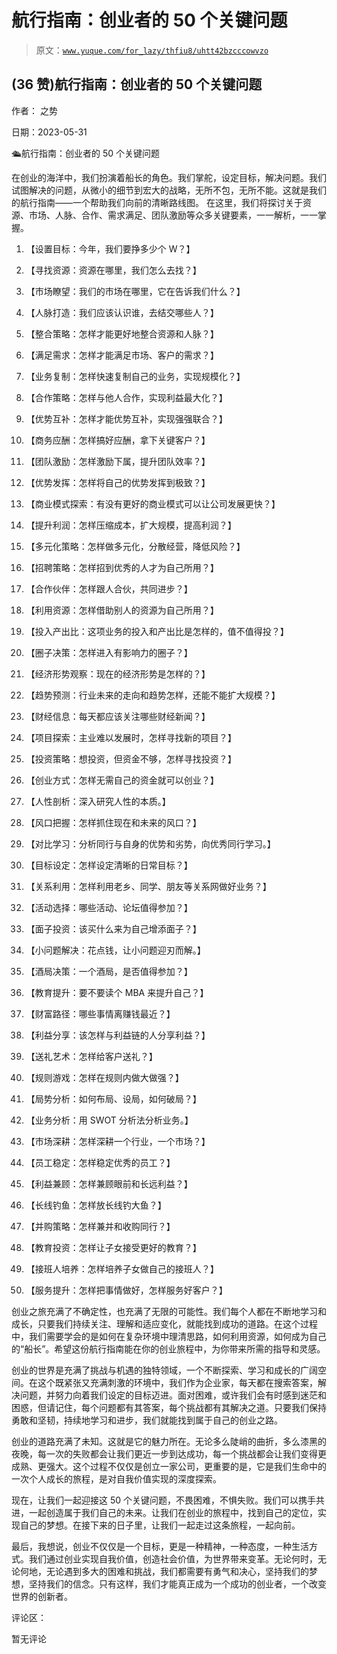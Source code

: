 # 航行指南：创业者的 50 个关键问题

> 原文：[`www.yuque.com/for_lazy/thfiu8/uhtt42bzcccowvzo`](https://www.yuque.com/for_lazy/thfiu8/uhtt42bzcccowvzo)



## (36 赞)航行指南：创业者的 50 个关键问题 

作者： 之势 

日期：2023-05-31 

🛳航行指南：创业者的 50 个关键问题 

在创业的海洋中，我们扮演着船长的角色。我们掌舵，设定目标，解决问题。我们试图解决的问题，从微小的细节到宏大的战略，无所不包，无所不能。这就是我们的航行指南——一个帮助我们向前的清晰路线图。 在这里，我们将探讨关于资源、市场、人脉、合作、需求满足、团队激励等众多关键要素，一一解析，一一掌握。 

1.  【设置目标：今年，我们要挣多少个 W？】 

2.  【寻找资源：资源在哪里，我们怎么去找？】 

3.  【市场瞭望：我们的市场在哪里，它在告诉我们什么？】 

4.  【人脉打造：我们应该认识谁，去结交哪些人？】 

5.  【整合策略：怎样才能更好地整合资源和人脉？】 

6.  【满足需求：怎样才能满足市场、客户的需求？】 

7.  【业务复制：怎样快速复制自己的业务，实现规模化？】 

8.  【合作策略：怎样与他人合作，实现利益最大化？】 

9.  【优势互补：怎样才能优势互补，实现强强联合？】 

10.  【商务应酬：怎样搞好应酬，拿下关键客户？】 

11.  【团队激励：怎样激励下属，提升团队效率？】 

12.  【优势发挥：怎样将自己的优势发挥到极致？】 

13.  【商业模式探索：有没有更好的商业模式可以让公司发展更快？】 

14.  【提升利润：怎样压缩成本，扩大规模，提高利润？】 

15.  【多元化策略：怎样做多元化，分散经营，降低风险？】 

16.  【招聘策略：怎样招到优秀的人才为自己所用？】 

17.  【合作伙伴：怎样跟人合伙，共同进步？】 

18.  【利用资源：怎样借助别人的资源为自己所用？】 

19.  【投入产出比：这项业务的投入和产出比是怎样的，值不值得投？】 

20.  【圈子决策：怎样进入有影响力的圈子？】 

21.  【经济形势观察：现在的经济形势是怎样的？】 

22.  【趋势预测：行业未来的走向和趋势怎样，还能不能扩大规模？】 

23.  【财经信息：每天都应该关注哪些财经新闻？】 

24.  【项目探索：主业难以发展时，怎样寻找新的项目？】 

25.  【投资策略：想投资，但资金不够，怎样寻找投资？】 

26.  【创业方式：怎样无需自己的资金就可以创业？】 

27.  【人性剖析：深入研究人性的本质。】 

28.  【风口把握：怎样抓住现在和未来的风口？】 

29.  【对比学习：分析同行与自身的优势和劣势，向优秀同行学习。】 

30.  【目标设定：怎样设定清晰的日常目标？】 

31.  【关系利用：怎样利用老乡、同学、朋友等关系网做好业务？】 

32.  【活动选择：哪些活动、论坛值得参加？】 

33.  【面子投资：该买什么来为自己增添面子？】 

34.  【小问题解决：花点钱，让小问题迎刃而解。】 

35.  【酒局决策：一个酒局，是否值得参加？】 

36.  【教育提升：要不要读个 MBA 来提升自己？】 

37.  【财富路径：哪些事情离赚钱最近？】 

38.  【利益分享：该怎样与利益链的人分享利益？】 

39.  【送礼艺术：怎样给客户送礼？】 

40.  【规则游戏：怎样在规则内做大做强？】 

41.  【局势分析：如何布局、设局，如何破局？】 

42.  【业务分析：用 SWOT 分析法分析业务。】 

43.  【市场深耕：怎样深耕一个行业，一个市场？】 

44.  【员工稳定：怎样稳定优秀的员工？】 

45.  【利益兼顾：怎样兼顾眼前和长远利益？】 

46.  【长线钓鱼：怎样放长线钓大鱼？】 

47.  【并购策略：怎样兼并和收购同行？】 

48.  【教育投资：怎样让子女接受更好的教育？】 

49.  【接班人培养：怎样培养子女做自己的接班人？】 

50.  【服务提升：怎样把事情做好，怎样服务好客户？】 

创业之旅充满了不确定性，也充满了无限的可能性。我们每个人都在不断地学习和成长，只要我们持续关注、理解和适应变化，就能找到成功的道路。在这个过程中，我们需要学会的是如何在复杂环境中理清思路，如何利用资源，如何成为自己的“船长”。希望这份航行指南能在你的创业旅程中，为你带来所需的指导和灵感。 

创业的世界是充满了挑战与机遇的独特领域，一个不断探索、学习和成长的广阔空间。在这个既紧张又充满刺激的环境中，我们作为企业家，每天都在搜索答案，解决问题，并努力向着我们设定的目标迈进。面对困难，或许我们会有时感到迷茫和困惑，但请记住，每个问题都有其答案，每个挑战都有其解决之道。只要我们保持勇敢和坚韧，持续地学习和进步，我们就能找到属于自己的创业之路。 

创业的道路充满了未知。这就是它的魅力所在。无论多么陡峭的曲折，多么漆黑的夜晚，每一次的失败都会让我们更近一步到达成功，每一个挑战都会让我们变得更成熟、更强大。这个过程不仅仅是创立一家公司，更重要的是，它是我们生命中的一次个人成长的旅程，是对自我价值实现的深度探索。 

现在，让我们一起迎接这 50 个关键问题，不畏困难，不惧失败。我们可以携手共进，一起创造属于我们自己的未来。让我们在创业的旅程中，找到自己的定位，实现自己的梦想。在接下来的日子里，让我们一起走过这条旅程，一起向前。 

最后，我想说，创业不仅仅是一个目标，更是一种精神，一种态度，一种生活方式。我们通过创业实现自我价值，创造社会价值，为世界带来变革。无论何时，无论何地，无论遇到多大的困难和挑战，我们都需要有勇气和决心，坚持我们的梦想，坚持我们的信念。只有这样，我们才能真正成为一个成功的创业者，一个改变世界的创新者。 

评论区： 

暂无评论